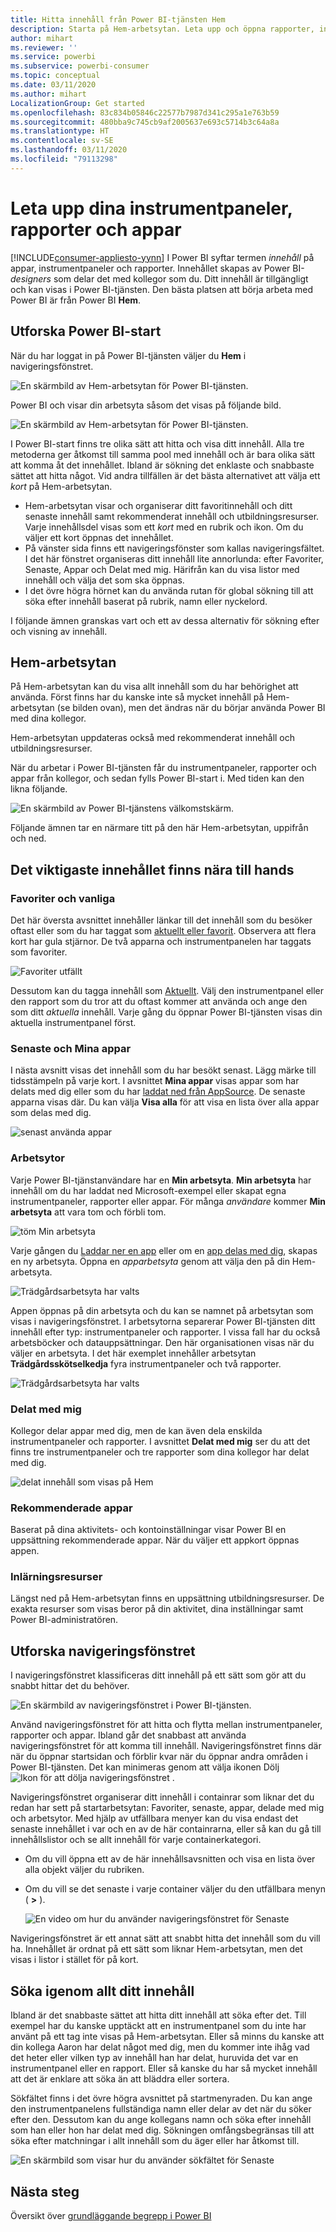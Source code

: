 ```yaml
---
title: Hitta innehåll från Power BI-tjänsten Hem
description: Starta på Hem-arbetsytan. Leta upp och öppna rapporter, instrumentpaneler och appar.
author: mihart
ms.reviewer: ''
ms.service: powerbi
ms.subservice: powerbi-consumer
ms.topic: conceptual
ms.date: 03/11/2020
ms.author: mihart
LocalizationGroup: Get started
ms.openlocfilehash: 83c834b05846c22577b7987d341c295a1e763b59
ms.sourcegitcommit: 480bba9c745cb9af2005637e693c5714b3c64a8a
ms.translationtype: HT
ms.contentlocale: sv-SE
ms.lasthandoff: 03/11/2020
ms.locfileid: "79113298"
---
```

# <a name="find-your-dashboards-reports-and-apps"></a>Leta upp dina instrumentpaneler, rapporter och appar

[!INCLUDE[consumer-appliesto-yynn](../includes/consumer-appliesto-yynn.md)]
I Power BI syftar termen *innehåll* på appar, instrumentpaneler och rapporter. Innehållet skapas av Power BI-*designers* som delar det med kollegor som du. Ditt innehåll är tillgängligt och kan visas i Power BI-tjänsten. Den bästa platsen att börja arbeta med Power BI är från Power BI **Hem**.

## <a name="explore-power-bi-home"></a>Utforska Power BI-start
När du har loggat in på Power BI-tjänsten väljer du **Hem** i navigeringsfönstret. 

![En skärmbild av Hem-arbetsytan för Power BI-tjänsten.](media/end-user-home/power-bi-home-menu.png)


Power BI och visar din arbetsyta såsom det visas på följande bild.
 
![En skärmbild av Hem-arbetsytan för Power BI-tjänsten.](media/end-user-home/power-bi-home.png)

I Power BI-start finns tre olika sätt att hitta och visa ditt innehåll. Alla tre metoderna ger åtkomst till samma pool med innehåll och är bara olika sätt att komma åt det innehållet. Ibland är sökning det enklaste och snabbaste sättet att hitta något. Vid andra tillfällen är det bästa alternativet att välja ett *kort* på Hem-arbetsytan.

- Hem-arbetsytan visar och organiserar ditt favoritinnehåll och ditt senaste innehåll samt rekommenderat innehåll och utbildningsresurser. Varje innehållsdel visas som ett *kort* med en rubrik och ikon. Om du väljer ett kort öppnas det innehållet.
- På vänster sida finns ett navigeringsfönster som kallas navigeringsfältet. I det här fönstret organiseras ditt innehåll lite annorlunda: efter Favoriter, Senaste, Appar och Delat med mig. Härifrån kan du visa listor med innehåll och välja det som ska öppnas.
- I det övre högra hörnet kan du använda rutan för global sökning till att söka efter innehåll baserat på rubrik, namn eller nyckelord.

I följande ämnen granskas vart och ett av dessa alternativ för sökning efter och visning av innehåll.

## <a name="home-canvas"></a>Hem-arbetsytan
På Hem-arbetsytan kan du visa allt innehåll som du har behörighet att använda. Först finns har du kanske inte så mycket innehåll på Hem-arbetsytan (se bilden ovan), men det ändras när du börjar använda Power BI med dina kollegor.

Hem-arbetsytan uppdateras också med rekommenderat innehåll och utbildningsresurser. 
 
När du arbetar i Power BI-tjänsten får du instrumentpaneler, rapporter och appar från kollegor, och sedan fylls Power BI-start i. Med tiden kan den likna följande.

![En skärmbild av Power BI-tjänstens välkomstskärm.](media/end-user-home/power-bi-home-oldest.png)

 
Följande ämnen tar en närmare titt på den här Hem-arbetsytan, uppifrån och ned.

## <a name="most-important-content-at-your-fingertips"></a>Det viktigaste innehållet finns nära till hands

### <a name="favorites-and-frequents"></a>Favoriter och vanliga
Det här översta avsnittet innehåller länkar till det innehåll som du besöker oftast eller som du har taggat som [aktuellt eller favorit](end-user-favorite.md). Observera att flera kort har gula stjärnor. De två apparna och instrumentpanelen har taggats som favoriter. 

![Favoriter utfällt](./media/end-user-home/power-bi-favorites-frequents.png)

Dessutom kan du tagga innehåll som [Aktuellt](end-user-featured.md). Välj den instrumentpanel eller den rapport som du tror att du oftast kommer att använda och ange den som ditt *aktuella* innehåll. Varje gång du öppnar Power BI-tjänsten visas din aktuella instrumentpanel först. 


### <a name="recents-and-my-apps"></a>Senaste och Mina appar
I nästa avsnitt visas det innehåll som du har besökt senast. Lägg märke till tidsstämpeln på varje kort. I avsnittet **Mina appar** visas appar som har delats med dig eller som du har [laddat ned från AppSource](end-user-apps.md). De senaste apparna visas där. Du kan välja **Visa alla** för att visa en lista över alla appar som delas med dig.

![senast använda appar](./media/end-user-home/power-bi-recent-apps.png)


### <a name="workspaces"></a>Arbetsytor
Varje Power BI-tjänstanvändare har en **Min arbetsyta**. **Min arbetsyta** har innehåll om du har laddat ned Microsoft-exempel eller skapat egna instrumentpaneler, rapporter eller appar. För många *användare* kommer **Min arbetsyta** att vara tom och förbli tom.  

![töm Min arbetsyta](./media/end-user-home/power-bi-empty-workspace.png)

Varje gången du [Laddar ner en app](end-user-app-marketing.md) eller om en [app delas med dig](end-user-apps.md), skapas en ny arbetsyta.  Öppna en *apparbetsyta* genom att välja den på din Hem-arbetsyta. 

![Trädgårdsarbetsyta har valts](./media/end-user-home/power-bi-workspace-section.png)

Appen öppnas på din arbetsyta och du kan se namnet på arbetsytan som visas i navigeringsfönstret. I arbetsytorna separerar Power BI-tjänsten ditt innehåll efter typ: instrumentpaneler och rapporter. I vissa fall har du också arbetsböcker och datauppsättningar. Den här organisationen visas när du väljer en arbetsyta. I det här exemplet innehåller arbetsytan **Trädgårdsskötselkedja** fyra instrumentpaneler och två rapporter.

![Trädgårdsarbetsyta har valts](./media/end-user-home/power-bi-search-workspace.png)

### <a name="shared-with-me"></a>Delat med mig
Kollegor delar appar med dig, men de kan även dela enskilda instrumentpaneler och rapporter. I avsnittet **Delat med mig** ser du att det finns tre instrumentpaneler och tre rapporter som dina kollegor har delat med dig.

![delat innehåll som visas på Hem](./media/end-user-home/power-bi-shared.png)

### <a name="recommended-apps"></a>Rekommenderade appar
Baserat på dina aktivitets- och kontoinställningar visar Power BI en uppsättning rekommenderade appar. När du väljer ett appkort öppnas appen.
 
### <a name="learning-resources"></a>Inlärningsresurser
Längst ned på Hem-arbetsytan finns en uppsättning utbildningsresurser. De exakta resurser som visas beror på din aktivitet, dina inställningar samt Power BI-administratören. 
 
## <a name="explore-the-nav-pane"></a>Utforska navigeringsfönstret

I navigeringsfönstret klassificeras ditt innehåll på ett sätt som gör att du snabbt hittar det du behöver.  

![En skärmbild av navigeringsfönstret i Power BI-tjänsten.](media/end-user-home/power-bi-nav.png)


Använd navigeringsfönstret för att hitta och flytta mellan instrumentpaneler, rapporter och appar. Ibland går det snabbast att använda navigeringsfönstret för att komma till innehåll. Navigeringsfönstret finns där när du öppnar startsidan och förblir kvar när du öppnar andra områden i Power BI-tjänsten. Det kan minimeras genom att välja ikonen Dölj ![Ikon för att dölja navigeringsfönstret](media/end-user-home/power-bi-hide.png) .
  
Navigeringsfönstret organiserar ditt innehåll i containrar som liknar det du redan har sett på startarbetsytan: Favoriter, senaste, appar, delade med mig och arbetsytor. Med hjälp av utfällbara menyer kan du visa endast det senaste innehållet i var och en av de här containrarna, eller så kan du gå till innehållslistor och se allt innehåll för varje containerkategori.
 
- Om du vill öppna ett av de här innehållsavsnitten och visa en lista över alla objekt väljer du rubriken.
- Om du vill se det senaste i varje container väljer du den utfällbara menyn ( **>** ).

    ![En video om hur du använder navigeringsfönstret för Senaste](media/end-user-home/power-bi-nav-bar.gif)

 
Navigeringsfönstret är ett annat sätt att snabbt hitta det innehåll som du vill ha. Innehållet är ordnat på ett sätt som liknar Hem-arbetsytan, men det visas i listor i stället för på kort. 

## <a name="search-all-of-your-content"></a>Söka igenom allt ditt innehåll
Ibland är det snabbaste sättet att hitta ditt innehåll att söka efter det. Till exempel har du kanske upptäckt att en instrumentpanel som du inte har använt på ett tag inte visas på Hem-arbetsytan. Eller så minns du kanske att din kollega Aaron har delat något med dig, men du kommer inte ihåg vad det heter eller vilken typ av innehåll han har delat, huruvida det var en instrumentpanel eller en rapport. Eller så kanske du har så mycket innehåll att det är enklare att söka än att bläddra eller sortera. 
 
Sökfältet finns i det övre högra avsnittet på startmenyraden. Du kan ange den instrumentpanelens fullständiga namn eller delar av det när du söker efter den. Dessutom kan du ange kollegans namn och söka efter innehåll som han eller hon har delat med dig. Sökningen omfångsbegränsas till att söka efter matchningar i allt innehåll som du äger eller har åtkomst till.

![En skärmbild som visar hur du använder sökfältet för Senaste](media/end-user-home/power-bi-search-field.png)

## <a name="next-steps"></a>Nästa steg
Översikt över [grundläggande begrepp i Power BI](end-user-basic-concepts.md)
